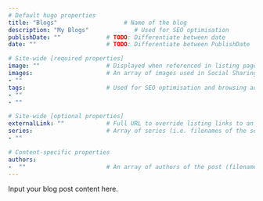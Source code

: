```yaml
---
# Default hugo properties
title: "Blogs"                   # Name of the blog
description: "My Blogs"             # Used for SEO optimisation
publishDate: ""             # TODO: Differentiate between date
date: ""                    # TODO: Differentiate between PublishDate

# Site-wide [required properties]
image: ""                   # Displayed when referenced in listing pages
images:                     # An array of images used in Social Sharing
- ""
tags:                       # Used for SEO optimisation and browsing across the site.
- ""
- ""

# Site-wide [optional properties]
externalLink: ""            # Full URL to override listing links to an external page
series:                     # Array of series (i.e. filenames of the series this is a part of)
- ""

# Content-specific properties
authors:
-  ""                       # An array of authors of the post (filenames in authors).
---
```

Input your blog post content here.